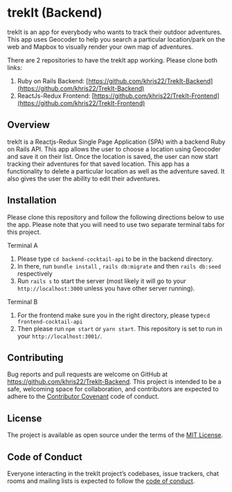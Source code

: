# trekIt (Backend)

trekIt is an app for everybody who wants to track their outdoor adventures. This app uses Geocoder to help you search a particular location/park on the web and Mapbox to visually render your own map of adventures.

There are 2 repositories to have the trekIt app working. Please clone both links:

1. Ruby on Rails Backend: [https://github.com/khris22/TrekIt-Backend](https://github.com/khris22/TrekIt-Backend)
2. ReactJs-Redux Frontend: [https://github.com/khris22/TrekIt-Frontend](https://github.com/khris22/TrekIt-Frontend)

## Overview

trekIt is a Reactjs-Redux Single Page Application (SPA) with a backend Ruby on Rails API. This app allows the user to choose a location using Geocoder and save it on their list. Once the location is saved, the user can now start tracking their adventures for that saved location. This app has a functionality to delete a particular location as well as the adventure saved. It also gives the user the ability to edit their adventures.

## Installation

Please clone this repository and follow the following directions below to use the app. Please note that you will need to use two separate terminal tabs for this project.

Terminal A

1. Please type `cd backend-cocktail-api` to be in the backend directory.
2. In there, run `bundle install` , `rails db:migrate` and then `rails db:seed` respectively
3. Run `rails s` to start the server (most likely it will go to your `http://localhost:3000` unless you have other server running).

Terminal B

1. For the frontend make sure you in the right directory, please type`cd frontend-cocktail-api`
2. Then please run `npm start` or `yarn start`. This repository is set to run in your `http://localhost:3001/`.

## Contributing

Bug reports and pull requests are welcome on GitHub at https://github.com/khris22/TrekIt-Backend. This project is intended to be a safe, welcoming space for collaboration, and contributors are expected to adhere to the [Contributor Covenant](http://contributor-covenant.org) code of conduct.

## License

The project is available as open source under the terms of the [MIT License](https://github.com/khris22/TrekIt-Backend/blob/master/LICENSE).

## Code of Conduct

Everyone interacting in the trekIt project’s codebases, issue trackers, chat rooms and mailing lists is expected to follow the [code of conduct](https://github.com/khris22/TrekIt-Backend/blob/master/CODE_OF_CONDUCT.md).
